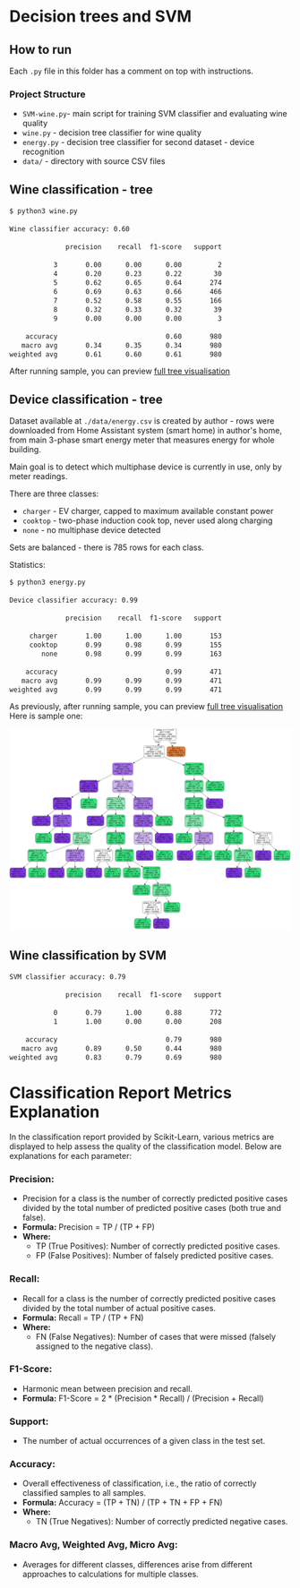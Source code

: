 # Decision trees and SVM

## How to run

Each `.py` file in this folder has a comment on top with instructions.

### Project Structure

- `SVM-wine.py`- main script for training SVM classifier and evaluating wine quality
- `wine.py` - decision tree classifier for wine quality
- `energy.py` - decision tree classifier for second dataset - device recognition
- `data/` - directory with source CSV files

## Wine classification - tree

```
$ python3 wine.py

Wine classifier accuracy: 0.60

              precision    recall  f1-score   support

           3       0.00      0.00      0.00         2
           4       0.20      0.23      0.22        30
           5       0.62      0.65      0.64       274
           6       0.69      0.63      0.66       466
           7       0.52      0.58      0.55       166
           8       0.32      0.33      0.32        39
           9       0.00      0.00      0.00         3

    accuracy                           0.60       980
   macro avg       0.34      0.35      0.34       980
weighted avg       0.61      0.60      0.61       980
```

After running sample, you can preview [full tree visualisation](./wine_tree.svg)


## Device classification - tree

Dataset available at `./data/energy.csv` is created by author - rows were downloaded
from Home Assistant system (smart home) in author's home, from main 3-phase smart energy
meter that measures energy for whole building. 

Main goal is to detect which multiphase device is currently in use, only by meter readings.

There are three classes:
- `charger` - EV charger, capped to maximum available constant power
- `cooktop` - two-phase induction cook top, never used along charging
- `none` - no multiphase device detected

Sets are balanced - there is 785 rows for each class.

Statistics:
```
$ python3 energy.py 

Device classifier accuracy: 0.99

              precision    recall  f1-score   support

     charger       1.00      1.00      1.00       153
     cooktop       0.99      0.98      0.99       155
        none       0.98      0.99      0.99       163

    accuracy                           0.99       471
   macro avg       0.99      0.99      0.99       471
weighted avg       0.99      0.99      0.99       471
```

As previously, after running sample, you can preview [full tree visualisation](./energy_tree.svg)  
Here is sample one:

![Energy tree](./screenshots/energy_tree.jpg)


## Wine classification by SVM

```
SVM classifier accuracy: 0.79

              precision    recall  f1-score   support

           0       0.79      1.00      0.88       772
           1       1.00      0.00      0.00       208

    accuracy                           0.79       980
   macro avg       0.89      0.50      0.44       980
weighted avg       0.83      0.79      0.69       980

```

# Classification Report Metrics Explanation

In the classification report provided by Scikit-Learn, various metrics are displayed to help assess the quality of the classification model. Below are explanations for each parameter:

### Precision:

- Precision for a class is the number of correctly predicted positive cases divided by the total number of predicted positive cases (both true and false).
- **Formula:** Precision = TP / (TP + FP)
- **Where:**
    - TP (True Positives): Number of correctly predicted positive cases.
    - FP (False Positives): Number of falsely predicted positive cases.

### Recall:

- Recall for a class is the number of correctly predicted positive cases divided by the total number of actual positive cases.
- **Formula:** Recall = TP / (TP + FN)
- **Where:**
    - FN (False Negatives): Number of cases that were missed (falsely assigned to the negative class).

### F1-Score:

- Harmonic mean between precision and recall.
- **Formula:** F1-Score = 2 * (Precision * Recall) / (Precision + Recall)

### Support:

- The number of actual occurrences of a given class in the test set.

### Accuracy:

- Overall effectiveness of classification, i.e., the ratio of correctly classified samples to all samples.
- **Formula:** Accuracy = (TP + TN) / (TP + TN + FP + FN)
- **Where:**
    - TN (True Negatives): Number of correctly predicted negative cases.

### Macro Avg, Weighted Avg, Micro Avg:

- Averages for different classes, differences arise from different approaches to calculations for multiple classes.
